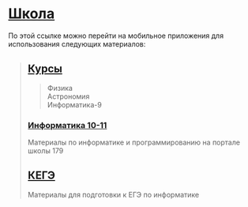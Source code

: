 <!---
xkurs/xkurs is a ✨ special ✨ repository because its `README.md` (this file) appears on your GitHub profile.
You can click the Preview link to take a look at your changes.
--->

# [Школа](https://same-year-7068.glideapp.io/ "PWA")
По этой ссылке можно перейти на мобильное приложения для использования следующих материалов:

>## [Курсы](https://adjoining-approach-866.notion.site/19bba46184c34f9c9f77f55a7cfe32b0?v=fa1c90dfc7e145bc8d6772020325e852 "Notion")
>>Физика  
Астрономия  
Информатика-9
>### [Информатика 10-11](https://server.179.ru/wiki/?page=Informatika/11_B "Школа179")
>Материалы по информатике и программированию на портале школы 179
>## [КЕГЭ](https://xkurs.github.io/KEGE/ "ЕГЭ по информатике")
>Материалы для подготовки к ЕГЭ по информатике
